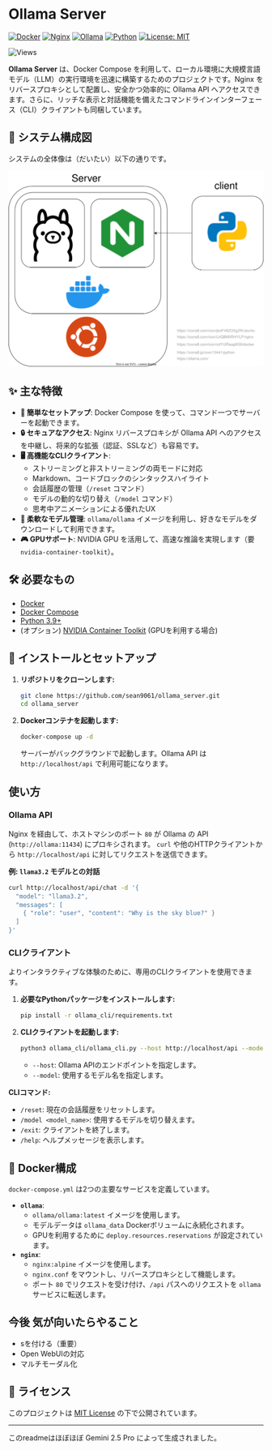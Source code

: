 
# Ollama Server

[![Docker](https://img.shields.io/badge/docker-%230db7ed.svg?style=for-the-badge&logo=docker&logoColor=white)](https://www.docker.com/)
[![Nginx](https://img.shields.io/badge/nginx-%23009639.svg?style=for-the-badge&logo=nginx&logoColor=white)](https://nginx.org/)
[![Ollama](https://img.shields.io/badge/Ollama-lightgrey)](https://ollama.com)
[![Python](https://img.shields.io/badge/python-3.9%2B-blue.svg)](https://www.python.org/downloads/)
[![License: MIT](https://img.shields.io/badge/License-MIT-yellow.svg)](https://opensource.org/licenses/MIT)

![Views](https://komarev.com/ghpvc/?username=sean9061-ollama_server&color=43c6ac&style=flat)

**Ollama Server** は、Docker Compose を利用して、ローカル環境に大規模言語モデル（LLM）の実行環境を迅速に構築するためのプロジェクトです。Nginx をリバースプロキシとして配置し、安全かつ効率的に Ollama API へアクセスできます。さらに、リッチな表示と対話機能を備えたコマンドラインインターフェース（CLI）クライアントも同梱しています。

## 🎨 システム構成図

システムの全体像は（だいたい）以下の通りです。

![System Diagram](docs/ollama_serv_system.drawio.svg)

## ✨ 主な特徴

*   **🚀 簡単なセットアップ**: Docker Compose を使って、コマンド一つでサーバーを起動できます。
*   **🔒 セキュアなアクセス**: Nginx リバースプロキシが Ollama API へのアクセスを中継し、将来的な拡張（認証、SSLなど）も容易です。
*   **🖥️ 高機能なCLIクライアント**:
    *   ストリーミングと非ストリーミングの両モードに対応
    *   Markdown、コードブロックのシンタックスハイライト
    *   会話履歴の管理（`/reset` コマンド）
    *   モデルの動的な切り替え（`/model` コマンド）
    *   思考中アニメーションによる優れたUX
*   **🧩 柔軟なモデル管理**: `ollama/ollama` イメージを利用し、好きなモデルをダウンロードして利用できます。
*   **🎮 GPUサポート**: NVIDIA GPU を活用して、高速な推論を実現します（要 `nvidia-container-toolkit`）。

## 🛠️ 必要なもの

*   [Docker](https://www.docker.com/get-started)
*   [Docker Compose](https://docs.docker.com/compose/install/)
*   [Python 3.9+](https://www.python.org/)
*   (オプション) [NVIDIA Container Toolkit](https://docs.nvidia.com/datacenter/cloud-native/container-toolkit/latest/install-guide.html) (GPUを利用する場合)

## 🚀 インストールとセットアップ

1.  **リポジトリをクローンします:**
    ```bash
    git clone https://github.com/sean9061/ollama_server.git
    cd ollama_server
    ```

2.  **Dockerコンテナを起動します:**
    ```bash
    docker-compose up -d
    ```
    サーバーがバックグラウンドで起動します。Ollama API は `http://localhost/api` で利用可能になります。

## 使い方

### Ollama API

Nginx を経由して、ホストマシンのポート `80` が Ollama の API (`http://ollama:11434`) にプロキシされます。
`curl` や他のHTTPクライアントから `http://localhost/api` に対してリクエストを送信できます。

**例: `llama3.2` モデルとの対話**
```bash
curl http://localhost/api/chat -d '{
  "model": "llama3.2",
  "messages": [
    { "role": "user", "content": "Why is the sky blue?" }
  ]
}'
```

### CLIクライアント

よりインタラクティブな体験のために、専用のCLIクライアントを使用できます。

1.  **必要なPythonパッケージをインストールします:**
    ```bash
    pip install -r ollama_cli/requirements.txt
    ```

2.  **CLIクライアントを起動します:**
    ```bash
    python3 ollama_cli/ollama_cli.py --host http://localhost/api --model llama3.2
    ```
    *   `--host`: Ollama APIのエンドポイントを指定します。
    *   `--model`: 使用するモデル名を指定します。

**CLIコマンド:**
*   `/reset`: 現在の会話履歴をリセットします。
*   `/model <model_name>`: 使用するモデルを切り替えます。
*   `/exit`: クライアントを終了します。
*   `/help`: ヘルプメッセージを表示します。

## 🐳 Docker構成

`docker-compose.yml` は2つの主要なサービスを定義しています。

*   **`ollama`**:
    *   `ollama/ollama:latest` イメージを使用します。
    *   モデルデータは `ollama_data` Dockerボリュームに永続化されます。
    *   GPUを利用するために `deploy.resources.reservations` が設定されています。
*   **`nginx`**:
    *   `nginx:alpine` イメージを使用します。
    *   `nginx.conf` をマウントし、リバースプロキシとして機能します。
    *   ポート `80` でリクエストを受け付け、`/api` パスへのリクエストを `ollama` サービスに転送します。

## 今後 気が向いたらやること

- sを付ける（重要）
- Open WebUIの対応
- マルチモーダル化

## 📜 ライセンス

このプロジェクトは [MIT License](LICENSE) の下で公開されています。

---

このreadmeはほぼほぼ Gemini 2.5 Pro によって生成されました。